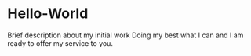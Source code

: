 # Hello-World
Brief description about my initial work
Doing my best what I can and I am ready to offer my service to you.
